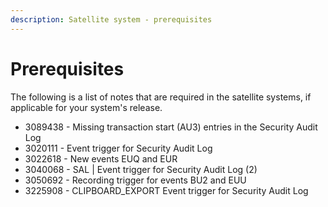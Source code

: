 ```yaml
---
description: Satellite system - prerequisites
---
```


# Prerequisites

The following is a list of notes that are required in the satellite systems, if applicable for your system's release.&#x20;

* 3089438 - Missing transaction start (AU3) entries in the Security Audit Log
* 3020111 - Event trigger for Security Audit Log
* 3022618 - New events EUQ and EUR
* 3040068 - SAL | Event trigger for Security Audit Log (2)
* 3050692 - Recording trigger for events BU2 and EUU
* 3225908 - CLIPBOARD\_EXPORT Event trigger for Security Audit Log
